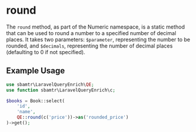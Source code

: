 # round

The `round` method, as part of the Numeric namespace, is a static method that can be used to round a number to a
specified number of decimal places. It takes two parameters: `$parameter`, representing the number to be rounded,
and `$decimals`, representing the number of decimal places (defaulting to 0 if not specified).

## Example Usage

```php
use sbamtr\LaravelQueryEnrich\QE;
use function sbamtr\LaravelQueryEnrich\c;

$books = Book::select(
    'id',
    'name',
    QE::round(c('price'))->as('rounded_price')
)->get();
```
